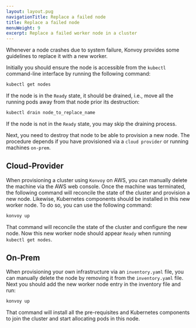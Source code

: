 ```yaml
---
layout: layout.pug
navigationTitle: Replace a failed node
title: Replace a failed node
menuWeight: 9
excerpt: Replace a failed worker node in a cluster
---
```


Whenever a node crashes due to system failure, Konvoy provides some guidelines to replace it with a new worker.

Initially you should ensure the node is accessible from the `kubectl` command-line interface by running the following command:

```bash
kubectl get nodes
```

If the node is in the `Ready` state, it should be drained, i.e., move all the running pods away from that node prior its destruction:

```bash
kubectl drain node_to_replace_name
```

If the node is not in the `Ready` state, you may skip the draining process.

Next, you need to destroy that node to be able to provision a new node.
The procedure depends if you have provisioned via a `cloud provider` or running machines `on-prem`.

## Cloud-Provider

When provisioning a cluster using `Konvoy` on AWS, you can manually delete the machine via the AWS web console.
Once the machine was terminated, the following command will reconcile the state of the cluster and provision a new node.
Likewise, Kubernetes components should be installed in this new worker node.
To do so, you can use the following command:

```bash
konvoy up
```

That command will reconcile the state of the cluster and configure the new node.
Now this new worker node should appear `Ready` when running `kubectl get nodes`.

## On-Prem

When provisioning your own infrastructure via an `inventory.yaml` file, you can manually delete the node by removing it from the `inventory.yaml` file.
Next you should add the new worker node entry in the inventory file and run:

```bash
konvoy up
```

That command will install all the pre-requisites and Kubernetes components to join the cluster and start allocating pods in this node.

